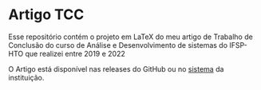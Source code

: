 # Artigo TCC

Esse repositório contém o projeto em LaTeX do meu artigo de Trabalho de Conclusão do curso de Análise e Desenvolvimento de sistemas do IFSP-HTO que realizei entre 2019 e 2022

O Artigo está disponível nas releases do GitHub ou no [sistema](https://hto.ifsp.edu.br/cloud/s/HnFSKKqsNF7zjbp) da instituição.